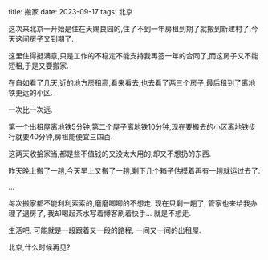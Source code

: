 title: 搬家
date: 2023-09-17
tags: 北京

这次来北京一开始是住在天赐良园的,住了不到一年房租到期了就搬到新建村了,今天这间房子又到期了.

这里住得挺满意,只是工作的不稳定不能支持我再签一年的合同了,而这房子又不能短租,于是又要搬家.

在自如看了几天,近的地方房租高,看来看去,也去看了两三个房子,最后租到了离地铁更远的小区.

一次比一次远.

第一个出租屋离地铁5分钟,第二个屋子离地铁10分钟,现在要搬去的小区离地铁步行就要40分钟,房租能便宜三四百.

这两天收拾家当,都是些不值钱的又没太大用的,却又不想扔的东西.

昨天晚上搬了一趟,今天早上又搬了一趟,剩下几个箱子估摸着再有一趟就运过去了.

...

每次搬家都不能利利索索的,磨磨唧唧的不想走. 现在只剩一趟了, 管家也来给我办理了退房了, 我却喝起茶水写着博客刷着快手... 就是不想走.

生活吧, 可能就是一段跟着又一段的路程, 一间又一间的出租屋.

北京,什么时候再见?
